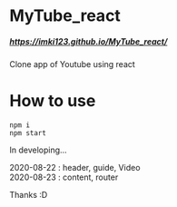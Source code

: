 # MyTube_react
##### https://imki123.github.io/MyTube_react/
Clone app of Youtube using react

# How to use
```
npm i  
npm start
```  

In developing...

2020-08-22 : header, guide, Video  
2020-08-23 : content, router

Thanks :D
